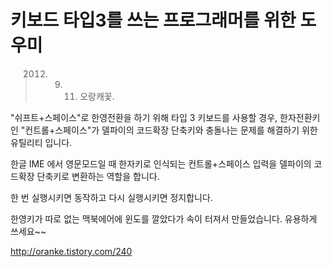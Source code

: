 # 키보드 타입3를 쓰는 프로그래머를 위한 도우미

>2012. 9. 11. 오랑캐꽃.

"쉬프트+스페이스"로 한영전환을 하기 위해 타입 3 키보드를 사용할 경우,
한자전환키인 "컨트롤+스페이스"가 델파이의 코드확장 단축키와
충돌나는 문제를 해결하기 위한 유틸리티 입니다.

한글 IME 에서 영문모드일 때 한자키로 인식되는 컨트롤+스페이스 입력을
델파이의 코드확장 단축키로 변환하는 역할을 합니다.

한 번 실행시키면 동작하고 다시 실행시키면 정지합니다.

한영키가 따로 없는 맥북에어에 윈도를 깔았다가 속이 터져서 만들었습니다.
유용하게 쓰세요~~

http://oranke.tistory.com/240
